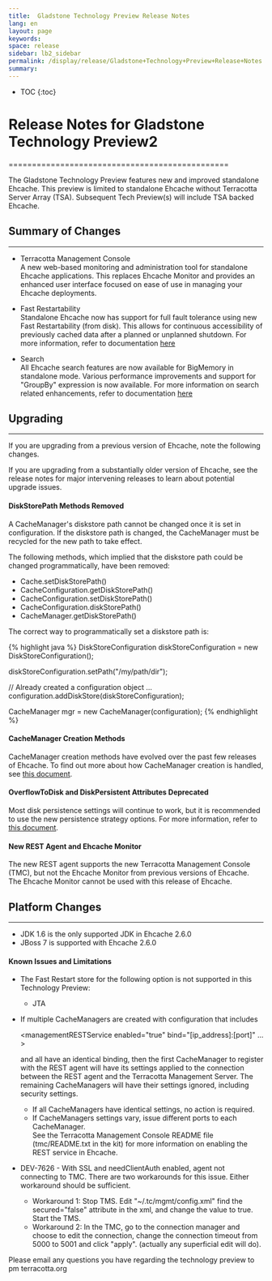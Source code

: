 ```yaml
---
title:  Gladstone Technology Preview Release Notes  
lang: en
layout: page
keywords:
space: release
sidebar: lb2_sidebar
permalink: /display/release/Gladstone+Technology+Preview+Release+Notes
summary:
---
```




* TOC
{:toc}

# Release Notes for Gladstone Technology Preview2
===============================================

The Gladstone Technology Preview features new and improved standalone Ehcache. This preview is limited to standalone Ehcache without Terracotta Server Array (TSA). Subsequent Tech Preview(s) will include TSA backed Ehcache.

## Summary of Changes
------------------

*   Terracotta Management Console  
    A new web-based monitoring and administration tool for standalone Ehcache applications. This replaces Ehcache Monitor and provides an enhanced user interface focused on ease of use in managing your Ehcache deployments.

*   Fast Restartability  
    Standalone Ehcache now has support for full fault tolerance using new Fast Restartability (from disk). This allows for continuous accessibility of previously cached data after a planned or unplanned shutdown. For more information, refer to documentation [here](http://www.ehcache.org/documentation/beta/fast-restart)

*   Search  
    All Ehcache search features are now available for BigMemory in standalone mode. Various performance improvements and support for "GroupBy" expression is now available. For more information on search related enhancements, refer to documentation [here](http://www.ehcache.org/documentation/beta/search)

## Upgrading
---------

If you are upgrading from a previous version of Ehcache, note the following changes.

If you are upgrading from a substantially older version of Ehcache, see the release notes for major intervening releases to learn about potential upgrade issues.

#### DiskStorePath Methods Removed

A CacheManager's diskstore path cannot be changed once it is set in configuration. If the diskstore path is changed, the CacheManager must be recycled for the new path to take effect.

The following methods, which implied that the diskstore path could be changed programmatically, have been removed:

*   Cache.setDiskStorePath()
*   CacheConfiguration.getDiskStorePath()
*   CacheConfiguration.setDiskStorePath()
*   CacheConfiguration.diskStorePath()
*   CacheManager.getDiskStorePath()

The correct way to programmatically set a diskstore path is:

{% highlight java %}
DiskStoreConfiguration diskStoreConfiguration = new
DiskStoreConfiguration();

diskStoreConfiguration.setPath("/my/path/dir");

// Already created a configuration object ...
configuration.addDiskStore(diskStoreConfiguration);

CacheManager mgr = new CacheManager(configuration);
{% endhighlight %}

#### CacheManager Creation Methods

CacheManager creation methods have evolved over the past few releases of Ehcache. To find out more about how CacheManager creation is handled, see [this document](http://ehcache.org/documentation/get-started/key-classes-methods#cachemanager).

#### OverflowToDisk and DiskPersistent Attributes Deprecated

Most disk persistence settings will continue to work, but it is recommended to use the new persistence strategy options. For more information, refer to [this document](http://ehcache.org/documentation/beta/fast-restart#compatibility-with-previous-configurations).

#### New REST Agent and Ehcache Monitor

The new REST agent supports the new Terracotta Management Console (TMC), but not the Ehcache Monitor from previous versions of Ehcache. The Ehcache Monitor cannot be used with this release of Ehcache.

## Platform Changes
----------------

*   JDK 1.6 is the only supported JDK in Ehcache 2.6.0
*   JBoss 7 is supported with Ehcache 2.6.0

#### Known Issues and Limitations

*   The Fast Restart store for the following option is not supported in this Technology Preview:
    *   JTA
*   If multiple CacheManagers are created with configuration that includes
    
    <managementRESTService enabled="true" bind="\[ip\_address\]:\[port\]" ... >
    
    and all have an identical binding, then the first CacheManager to register with the REST agent will have its <managementRESTService> settings applied to the connection between the REST agent and the Terracotta Management Server. The remaining CacheManagers will have their <managementRESTService> settings ignored, including security settings.
    *   If all CacheManagers have identical <managementRESTService> settings, no action is required.
    *   If CacheManagers <managementRESTService> settings vary, issue different ports to each CacheManager.  
        See the Terracotta Management Console README file (tmc/README.txt in the kit) for more information on enabling the REST service in Ehcache.
*   DEV-7626 - With SSL and needClientAuth enabled, agent not connecting to TMC. There are two workarounds for this issue. Either workaround should be sufficient.
    *   Workaround 1: Stop TMS. Edit "~/.tc/mgmt/config.xml" find the secured="false" attribute in the xml, and change the value to true. Start the TMS.
    *   Workaround 2: In the TMC, go to the connection manager and choose to edit the connection, change the connection timeout from 5000 to 5001 and click "apply". (actually any superficial edit will do).

Please email any questions you have regarding the technology preview to pm <at> terracotta.org


